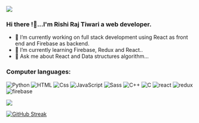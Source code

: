 ![](https://komarev.com/ghpvc/?username=Rishi-T2408)
### Hi there !👋...I'm Rishi Raj Tiwari a web developer.

- 🔭 I’m currently working on full stack development using React as front end and Firebase as backend.
- 🌱 I’m currently learning Firebase, Redux and React..
- 💬 Ask me about React and Data structures algorithm...

### Computer languages:
<p>
  <img alt="Python" src="https://img.shields.io/badge/Python-000000?logo=unity&logoColor=white&style=for-the-badge" />
  <img alt="HTML" src="https://img.shields.io/badge/HTML-E34F26?logo=html5&logoColor=white&style=for-the-badge" />
  <img alt="Css" src="https://img.shields.io/badge/CSS-1572B6?logo=css3&logoColor=white&style=for-the-badge" />
   <img alt="JavaScript" src="https://img.shields.io/badge/JavaScript-F7DF1E?logo=javascript&logoColor=white&style=for-the-badge" />
  <img alt="Sass" src="https://img.shields.io/badge/Sass-CC6699?logo=sass&logoColor=white&style=for-the-badge" />
  <img alt="C++" src="https://img.shields.io/badge/C++-000000?logo=unity&logoColor=white&style=for-the-badge" />
   <img alt="C" src="https://img.shields.io/badge/C-F7DF1E?logo=javascript&logoColor=white&style=for-the-badge" />
  <img alt="react" src="https://img.shields.io/badge/react-000000?logo=react&logoColor=white&style=for-the-badge" />
  <img alt="redux" src="https://img.shields.io/badge/redux-F7DF1E?logo=redux&logoColor=white&style=for-the-badge" />
  <img alt="firebase" src="https://img.shields.io/badge/firebase-E34F26?logo=firebase&logoColor=white&style=for-the-badge" />
</p>
<img src="https://github-readme-stats.vercel.app/api?username=Rishi-T2408&&show_icons=true&title_color=ffffff&icon_color=bb2acf&text_color=daf7dc&bg_color=151515">

[![GitHub Streak](https://github-readme-streak-stats.herokuapp.com/?user=Rishi-T2408&theme=dark)](https://git.io/streak-stats)


